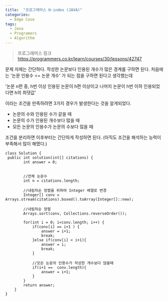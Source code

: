 ```yaml
---
title:  "프로그래머스 H-index (JAVA)"
categories:
  - Edge Case
tags:
  - Java
  - Programers
  - Algorithm
---
```


> 프로그래머스 링크
>  https://programmers.co.kr/learn/courses/30/lessons/42747

문제 자체는 간단하다. 작성한 논문보다 인용된 개수가 많은 경계를 구하면 된다.
처음에는 '논문 인용수 <= 논문 개수' 가 되는 점을 구하면 된다고 생각했는데

'논문 n편 중, h번 이상 인용된 논문이 h편 이상이고
나머지 논문이 h번 이하 인용되었다면 h의 최댓값'

이라는 조건을 만족하려면 3가지 경우가 발생한다는 것을 알게되었다.

- 논문의 수와 인용된 수가 같을 때
- 논문의 수가 인용된 개수보다 많을 때
- 모든 논문의 인용수가 논문의 수보다 많을 때

조건을 분리하면 이후부터는 간단하게 작성하면 된다.
(아직도 조건을 해석하는 능력이 부족해서 많이 해맸다.)


```
class Solution {
 public int solution(int[] citations) {
        int answer = 0;
        
        
        //전체 논문수
        int n = citations.length;
        
        //내림차순 정렬을 위하여 Integer 배열로 변경
        Integer[] conv = Arrays.stream(citations).boxed().toArray(Integer[]::new);
        
        //내림차순 정렬
        Arrays.sort(conv, Collections.reverseOrder());        
        
        for(int i = 0; i<conv.length; i++) {
        	if(conv[i] == i+1 ) {
        		answer = i+1;
        		break;
        	}else if(conv[i] < i+1){
                answer = i;
        		break;
            }
            
            //모든 논문의 인용수가 작성한 개수보다 많을때
            if(i+1 ==  conv.length){
                answer = i+1;
            }
        }
        return answer;
    }
}
```
